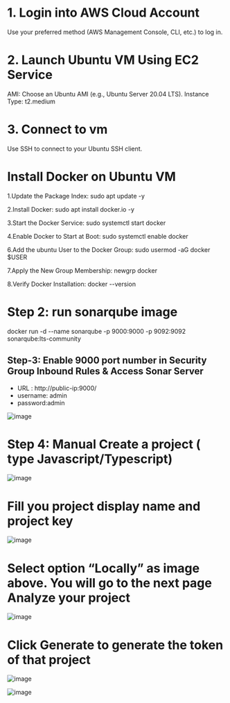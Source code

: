 
# 1. Login into AWS Cloud Account
Use your preferred method (AWS Management Console, CLI, etc.) to log in.

# 2. Launch Ubuntu VM Using EC2 Service
AMI: Choose an Ubuntu AMI (e.g., Ubuntu Server 20.04 LTS).
Instance Type: t2.medium

# 3. Connect to vm
Use SSH to connect to your Ubuntu SSH client.

# Install Docker on Ubuntu VM

1.Update the Package Index:
sudo apt update -y

2.Install Docker:
sudo apt install docker.io -y

3.Start the Docker Service:
sudo systemctl start docker

4.Enable Docker to Start at Boot:
sudo systemctl enable docker

6.Add the ubuntu User to the Docker Group:
sudo usermod -aG docker $USER

7.Apply the New Group Membership:
newgrp docker

8.Verify Docker Installation:
docker --version


# Step 2: run sonarqube image

docker run -d --name sonarqube -p 9000:9000 -p 9092:9092 sonarqube:lts-community


## Step-3: Enable 9000 port number in Security Group Inbound Rules & Access Sonar Server

 - URL : http://public-ip:9000/
 - username: admin
 - password:admin 

![image](https://github.com/user-attachments/assets/71d64c56-c225-4cef-bea0-de974f0fedbc)

# Step 4: Manual Create a project ( type Javascript/Typescript)
![image](https://github.com/user-attachments/assets/34f17d5f-d294-4a7b-ba23-77120b36d693)


# Fill you project display name and project key

![image](https://github.com/user-attachments/assets/eea4754a-c1de-4046-ab2d-e29b0935451e)

# Select option “Locally” as image above. You will go to the next page Analyze your project
![image](https://github.com/user-attachments/assets/45c7461a-f46f-4339-a727-8bb797e32c19)

# Click Generate to generate the token of that project

![image](https://github.com/user-attachments/assets/ecfab809-74ad-4520-bd26-aa5e69830adb)



![image](https://github.com/user-attachments/assets/6364cde9-e17c-4af7-87bc-ae8dcc072a71)


